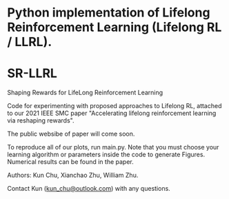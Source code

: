 # Python implementation of Lifelong Reinforcement Learning (Lifelong RL / LLRL). 
# SR-LLRL
Shaping Rewards for LifeLong Reinforcement Learning

Code for experimenting with proposed approaches to Lifelong RL, attached to our 2021 IEEE SMC paper "Accelerating lifelong reinforcement learning via reshaping rewards".

The public websibe of paper will come soon.

To reproduce all of our plots, run main.py. Note that you must choose your learning algorithm or parameters inside the code to generate Figures. Numerical results can be found in the paper.

Authors: Kun Chu, Xianchao Zhu, William Zhu.

Contact Kun (kun_chu@outlook.com) with any questions.